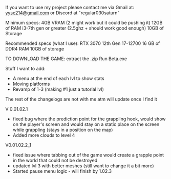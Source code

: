 If you want to use my project please contact me via Gmail at: yyse214@gmail.com or Discord at "regular030saturn"

Minimum specs:
4GB VRAM (2 might work but it could be pushing it)
12GB of RAM
i3-7th gen or greater (2.5ghz + should work good enough)
10GB of Storage 

Recommended specs (what I use): 
RTX 3070
12th Gen 17-12700
16 GB of DDR4 RAM
10GB of storage 

TO DOWNLOAD THE GAME:
extract the .zip 
Run Beta.exe


Stuff I want to add: 
- A menu at the end of each lvl to show stats 
- Moving platforms
- Revamp of 1-3 (making #1 just a tutorial lvl) 




The rest of the changelogs are not with me atm will update once I find it 

V 0.01.02.1
- fixed bug where the prediction point for the grappling hook, would show on the player's screen and would stay on a static place on the screen while grappling (stays in a position on the map)
- Added more clouds to level 4

V0.01.02.2_1
- fixed issue where tabbing out of the game would create a grapple point in the world that could not be destroyed
- updated lvl 3 with better meshes (still want to change it a bit more)
- Started pause menu logic - will finish by 1.02.3
